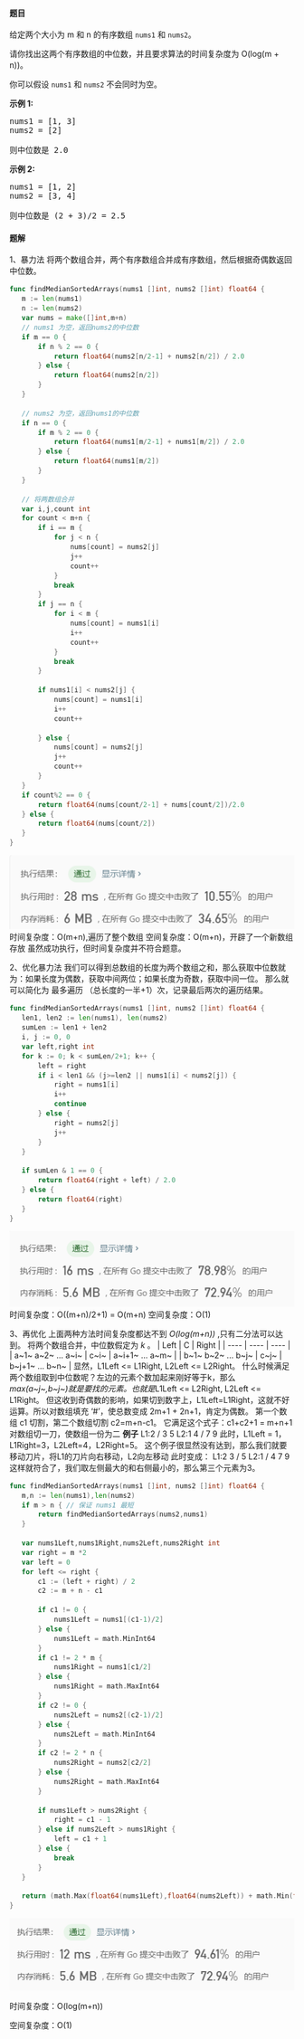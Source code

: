 #### 题目
<p>给定两个大小为 m 和 n 的有序数组&nbsp;<code>nums1</code> 和&nbsp;<code>nums2</code>。</p>

<p>请你找出这两个有序数组的中位数，并且要求算法的时间复杂度为&nbsp;O(log(m + n))。</p>

<p>你可以假设&nbsp;<code>nums1</code>&nbsp;和&nbsp;<code>nums2</code>&nbsp;不会同时为空。</p>

<p><strong>示例 1:</strong></p>

<pre>nums1 = [1, 3]
nums2 = [2]

则中位数是 2.0
</pre>

<p><strong>示例 2:</strong></p>

<pre>nums1 = [1, 2]
nums2 = [3, 4]

则中位数是 (2 + 3)/2 = 2.5
</pre>


 #### 题解
 1、暴力法
 将两个数组合并，两个有序数组合并成有序数组，然后根据奇偶数返回中位数。
 ```go
 func findMedianSortedArrays(nums1 []int, nums2 []int) float64 {
 	m := len(nums1)
 	n := len(nums2)
 	var nums = make([]int,m+n)
 	// nums1 为空，返回nums2的中位数
 	if m == 0 {
 		if n % 2 == 0 {
 			return float64(nums2[n/2-1] + nums2[n/2]) / 2.0
 		} else {
 			return float64(nums2[n/2])
 		}
 	}
 
 	// nums2 为空，返回nums1的中位数
 	if n == 0 {
 		if m % 2 == 0 {
 			return float64(nums1[m/2-1] + nums1[m/2]) / 2.0
 		} else {
 			return float64(nums1[m/2])
 		}
 	}
 
 	// 将两数组合并
 	var i,j,count int
 	for count < m+n {
 		if i == m {
 			for j < n {
 				nums[count] = nums2[j]
 				j++
 				count++
 			}
 			break
 		}
 		if j == n {
 			for i < m {
 				nums[count] = nums1[i]
 				i++
 				count++
 			}
 			break
 		}
 
 		if nums1[i] < nums2[j] {
 			nums[count] = nums1[i]
 			i++
 			count++
 
 		} else {
 			nums[count] = nums2[j]
 			j++
 			count++
 		}
 	}
 	if count%2 == 0 {
 		return float64(nums[count/2-1] + nums[count/2])/2.0
 	} else {
 		return float64(nums[count/2])
 	}
 }
 ```
 ![暴力法](https://raw.githubusercontent.com/betterfor/cloudImage/master/images/2020-01-14/000401.png)
 时间复杂度：O(m+n),遍历了整个数组
 空间复杂度：O(m+n)，开辟了一个新数组存放
 虽然成功执行，但时间复杂度并不符合题意。
 
 2、优化暴力法
 我们可以得到总数组的长度为两个数组之和，那么获取中位数就为：如果长度为偶数，获取中间两位；如果长度为奇数，获取中间一位。
 那么就可以简化为 最多遍历 （总长度的一半+1）次，记录最后两次的遍历结果。
 ```go
 func findMedianSortedArrays(nums1 []int, nums2 []int) float64 {
 	len1, len2 := len(nums1), len(nums2)
 	sumLen := len1 + len2
 	i, j := 0, 0
 	var left,right int
 	for k := 0; k < sumLen/2+1; k++ {
 		left = right
 		if i < len1 && (j>=len2 || nums1[i] < nums2[j]) {
 			right = nums1[i]
 			i++
 			continue
 		} else {
 			right = nums2[j]
 			j++
 		}
 	}
 
 	if sumLen & 1 == 0 {
 		return float64(right + left) / 2.0
 	} else {
 		return float64(right)
 	}
 }
 ```
 ![优化暴力法](https://raw.githubusercontent.com/betterfor/cloudImage/master/images/2020-01-14/000402.png)
 时间复杂度：O((m+n)/2+1) = O(m+n)
 空间复杂度：O(1)
 
 3、再优化
 上面两种方法时间复杂度都达不到 *O(log(m+n))* ,只有二分法可以达到。
 将两个数组合并，中位数假定为 *k* 。
 |   Left   |    C  |    Right  |
 | ---- | ---- | ---- |
 | a~1~ a~2~ ... a~i~     |   c~i~   |  a~i+1~ ... a~m~    |
 | b~1~ b~2~ ... b~j~     |   c~j~   |  b~j+1~ ... b~n~    |
 显然，L1Left <= L1Right, L2Left <= L2Right。
 什么时候满足两个数组取到中位数呢？左边的元素个数加起来刚好等于k，那么 *max(a~j~,b~j~)就是要找的元素。也就是*L1Left <= L2Right, L2Left <= L1Right。
 但这收到奇偶数的影响，如果切到数字上，L1Left=L1Right，这就不好运算。所以对数组填充 ‘#’，使总数变成 2m+1 + 2n+1，肯定为偶数。
 第一个数组 c1 切割，第二个数组切割 c2=m+n-c1。
 它满足这个式子：c1+c2+1 = m+n+1
 对数组切一刀，使数组一份为二
 **例子**
 L1:2 / 3 5
 L2:1 4 / 7 9 
 此时，L1Left = 1，L1Right=3，L2Left=4，L2Right=5。
 这个例子很显然没有达到，那么我们就要移动刀片，将L1的刀片向右移动，L2向左移动
 此时变成：
 L1:2 3 / 5
 L2:1 / 4 7 9 
 这样就符合了，我们取左侧最大的和右侧最小的，那么第三个元素为3。
 ```go
 func findMedianSortedArrays(nums1 []int, nums2 []int) float64 {
 	m,n := len(nums1),len(nums2)
 	if m > n { // 保证 nums1 最短
 		return findMedianSortedArrays(nums2,nums1)
 	}
 
 	var nums1Left,nums1Right,nums2Left,nums2Right int
 	var right = m *2
 	var left = 0
 	for left <= right {
 		c1 := (left + right) / 2
 		c2 := m + n - c1
 
 		if c1 != 0 {
 			nums1Left = nums1[(c1-1)/2]
 		} else {
 			nums1Left = math.MinInt64
 		}
 		if c1 != 2 * m {
 			nums1Right = nums1[c1/2]
 		} else {
 			nums1Right = math.MaxInt64
 		}
 		if c2 != 0 {
 			nums2Left = nums2[(c2-1)/2]
 		} else {
 			nums2Left = math.MinInt64
 		}
 		if c2 != 2 * n {
 			nums2Right = nums2[c2/2]
 		} else {
 			nums2Right = math.MaxInt64
 		}
 
 		if nums1Left > nums2Right {
 			right = c1 - 1
 		} else if nums2Left > nums1Right {
 			left = c1 + 1
 		} else {
 			break
 		}
 	}
 
 	return (math.Max(float64(nums1Left),float64(nums2Left)) + math.Min(float64(nums1Right),float64(nums2Right)))/2.0
 }
 ```
 ![](https://raw.githubusercontent.com/betterfor/cloudImage/master/images/2020-01-14/000403.png)
 
 时间复杂度：O(log(m+n))
 
 空间复杂度：O(1)